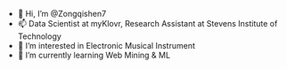 - 👋 Hi, I’m @Zongqishen7
- 📫 Data Scientist at myKlovr, Research Assistant at Stevens Institute of Technology
- 👀 I’m interested in Electronic Musical Instrument
- 🌱 I’m currently learning Web Mining & ML

<!---
Zongqishen7/Zongqishen7 is a ✨ special ✨ repository because its `README.md` (this file) appears on your GitHub profile.
You can click the Preview link to take a look at your changes.
--->
